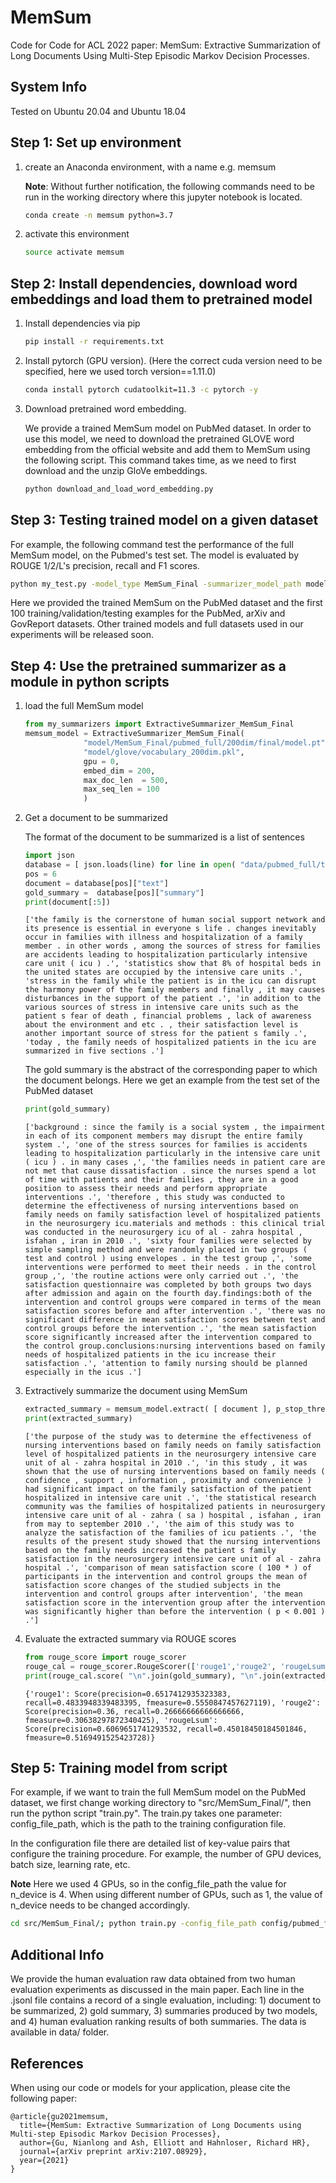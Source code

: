 # MemSum
Code for Code for ACL 2022 paper: MemSum: Extractive Summarization of Long Documents Using Multi-Step Episodic Markov Decision Processes.

## System Info
Tested on Ubuntu 20.04 and Ubuntu 18.04

## Step 1: Set up environment
1. create an Anaconda environment, with a name e.g. memsum
   
   **Note**: Without further notification, the following commands need to be run in the working directory where this jupyter notebook is located.
   ```bash
   conda create -n memsum python=3.7
   ```
2. activate this environment
   ```bash
   source activate memsum
   ```
## Step 2: Install dependencies, download word embeddings and load them to pretrained model
1. Install dependencies via pip
   ```bash
   pip install -r requirements.txt
   ```
2. Install pytorch (GPU version). (Here the correct cuda version need to be specified, here we used torch version==1.11.0)
   ```bash
   conda install pytorch cudatoolkit=11.3 -c pytorch -y
   ```
3. Download pretrained word embedding.

   We provide a trained MemSum model on PubMed dataset. In order to use this model, we need to download the pretrained GLOVE word embedding from the official website and add them to MemSum using the following script. This command takes time, as we need to first download and the unzip GloVe embeddings.
   ```bash
   python download_and_load_word_embedding.py
   ```
## Step 3: Testing trained model on a given dataset
For example, the following command test the performance of the full MemSum model, on the Pubmed's test set. The model is evaluated by ROUGE 1/2/L's precision, recall and F1 scores.
```bash
python my_test.py -model_type MemSum_Final -summarizer_model_path model/MemSum_Final/pubmed_full/200dim/final/model.pt -vocabulary_path model/glove/vocabulary_200dim.pkl -corpus_path data/pubmed_full/test_PUBMED.jsonl -gpu 0 -max_extracted_sentences_per_document 7 -p_stop_thres 0.6 -output_file results/MemSum_Final/pubmed_full/200dim/test_results.txt  -max_doc_len 500 -max_seq_len 100
```
Here we provided the trained MemSum on the PubMed dataset and the first 100 training/validation/testing examples for the PubMed, arXiv and GovReport datasets. Other trained models and full datasets used in our experiments will be released soon.

## Step 4: Use the pretrained summarizer as a module in python scripts
1. load the full MemSum model
   ```python
   from my_summarizers import ExtractiveSummarizer_MemSum_Final
   memsum_model = ExtractiveSummarizer_MemSum_Final( 
                "model/MemSum_Final/pubmed_full/200dim/final/model.pt",
                "model/glove/vocabulary_200dim.pkl",  
                gpu = 0,
                embed_dim = 200,
                max_doc_len  = 500,
                max_seq_len = 100
                )
   ```
2. Get a document to be summarized

   The format of the document to be summarized is a list of sentences
   ```python
   import json
   database = [ json.loads(line) for line in open( "data/pubmed_full/test_PUBMED.jsonl" ).readlines() ]
   pos = 6
   document = database[pos]["text"]
   gold_summary =  database[pos]["summary"]
   print(document[:5])
   ```
   ```
   ['the family is the cornerstone of human social support network and its presence is essential in everyone s life . changes inevitably occur in families with illness and hospitalization of a family member . in other words , among the sources of stress for families are accidents leading to hospitalization particularly intensive care unit ( icu ) .', 'statistics show that 8% of hospital beds in the united states are occupied by the intensive care units .', 'stress in the family while the patient is in the icu can disrupt the harmony power of the family members and finally , it may causes disturbances in the support of the patient .', 'in addition to the various sources of stress in intensive care units such as the patient s fear of death , financial problems , lack of awareness about the environment and etc . , their satisfaction level is another important source of stress for the patient s family .', 'today , the family needs of hospitalized patients in the icu are summarized in five sections .']
   ```
   The gold summary is the abstract of the corresponding paper to which the document belongs. Here we get an example from the test set of the PubMed dataset
   ```python
   print(gold_summary)
   ```
   ```
   ['background : since the family is a social system , the impairment in each of its component members may disrupt the entire family system .', 'one of the stress sources for families is accidents leading to hospitalization particularly in the intensive care unit ( icu ) . in many cases ,', 'the families needs in patient care are not met that cause dissatisfaction . since the nurses spend a lot of time with patients and their families , they are in a good position to assess their needs and perform appropriate interventions .', 'therefore , this study was conducted to determine the effectiveness of nursing interventions based on family needs on family satisfaction level of hospitalized patients in the neurosurgery icu.materials and methods : this clinical trial was conducted in the neurosurgery icu of al - zahra hospital , isfahan , iran in 2010 .', 'sixty four families were selected by simple sampling method and were randomly placed in two groups ( test and control ) using envelopes . in the test group ,', 'some interventions were performed to meet their needs . in the control group ,', 'the routine actions were only carried out .', 'the satisfaction questionnaire was completed by both groups two days after admission and again on the fourth day.findings:both of the intervention and control groups were compared in terms of the mean satisfaction scores before and after intervention .', 'there was no significant difference in mean satisfaction scores between test and control groups before the intervention .', 'the mean satisfaction score significantly increased after the intervention compared to the control group.conclusions:nursing interventions based on family needs of hospitalized patients in the icu increase their satisfaction .', 'attention to family nursing should be planned especially in the icus .']
   ```
3. Extractively summarize the document using MemSum
   ```python
   extracted_summary = memsum_model.extract( [ document ], p_stop_thres=0.6, max_extracted_sentences_per_document= 7, return_sentence_position= False )[0]
   print(extracted_summary)
   ```
   ```
   ['the purpose of the study was to determine the effectiveness of nursing interventions based on family needs on family satisfaction level of hospitalized patients in the neurosurgery intensive care unit of al - zahra hospital in 2010 .', 'in this study , it was shown that the use of nursing interventions based on family needs ( confidence , support , information , proximity and convenience ) had significant impact on the family satisfaction of the patient hospitalized in intensive care unit .', 'the statistical research community was the families of hospitalized patients in neurosurgery intensive care unit of al - zahra ( sa ) hospital , isfahan , iran from may to september 2010 .', 'the aim of this study was to analyze the satisfaction of the families of icu patients .', 'the results of the present study showed that the nursing interventions based on the family needs increased the patient s family satisfaction in the neurosurgery intensive care unit of al - zahra hospital .', 'comparison of mean satisfaction score ( 100 * ) of participants in the intervention and control groups the mean of satisfaction score changes of the studied subjects in the intervention and control groups after intervention', 'the mean satisfaction score in the intervention group after the intervention was significantly higher than before the intervention ( p < 0.001 ) .']
   ```
4. Evaluate the extracted summary via ROUGE scores
   ```python
   from rouge_score import rouge_scorer
   rouge_cal = rouge_scorer.RougeScorer(['rouge1','rouge2', 'rougeLsum'], use_stemmer=True)
   print(rouge_cal.score( "\n".join(gold_summary), "\n".join(extracted_summary)  ))
   ```
   ```
   {'rouge1': Score(precision=0.6517412935323383, recall=0.4833948339483395, fmeasure=0.5550847457627119), 'rouge2': Score(precision=0.36, recall=0.26666666666666666, fmeasure=0.30638297872340425), 'rougeLsum': Score(precision=0.6069651741293532, recall=0.45018450184501846, fmeasure=0.5169491525423728)}
   ```
## Step 5: Training model from script
For example, if we want to train the full MemSum model on the PubMed dataset, we first change working directory to "src/MemSum_Final/", then run the python script "train.py". The train.py takes one parameter: config_file_path, which is the path to the training configuration file.

In the configuration file there are detailed list of key-value pairs that configure the training procedure. For example, the number of GPU devices, batch size, learning rate, etc. 

**Note** Here we used 4 GPUs, so in the config_file_path the value for n_device is 4. When using different number of GPUs, such as 1, the value of n_device needs to be changed accordingly.
   ```bash
   cd src/MemSum_Final/; python train.py -config_file_path config/pubmed_full/200dim/run0/training.config
   ```
## Additional Info
We provide the human evaluation raw data obtained from two human evaluation experiments as discussed in the main paper. Each line in the .jsonl file contains a record of a single evaluation, including: 1) document to be summarized, 2) gold summary, 3) summaries produced by two models, and 4) human evaluation ranking results of both summaries. The data is available in data/ folder.
 
## References
When using our code or models for your application, please cite the following paper:
```
@article{gu2021memsum,
  title={MemSum: Extractive Summarization of Long Documents using Multi-step Episodic Markov Decision Processes},
  author={Gu, Nianlong and Ash, Elliott and Hahnloser, Richard HR},
  journal={arXiv preprint arXiv:2107.08929},
  year={2021}
}
```
